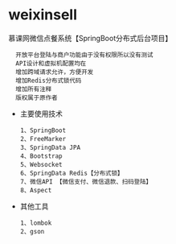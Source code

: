 # weixinsell
慕课网微信点餐系统【SpringBoot分布式后台项目】<br>
            
      开放平台登陆与商户功能由于没有权限所以没有测试
      API设计和虚拟机配置均在
      增加跨域请求允许，方便开发
      增加Redis分布式锁代码
      增加所有注释
      版权属于原作者




* 主要使用技术


      1、SpringBoot
      2、FreeMarker
      3、SpringData JPA
      4、Bootstrap
      5、Websocket
      6、SpringData Redis【分布式锁】
      7、微信API 【微信支付、微信退款、扫码登陆】
      8、Aspect
        
* 其他工具

      1、lombok
      2、gson
      
      
